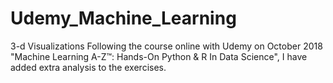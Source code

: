 # Udemy_Machine_Learning
3-d Visualizations
Following the course online with Udemy on October 2018 "Machine Learning A-Z™: Hands-On Python & R In Data Science", I have
added extra analysis to the exercises.
